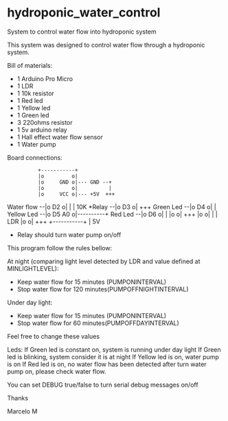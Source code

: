 # hydroponic_water_control
System to control water flow into hydroponic system

This system was designed to control water flow through a hydroponic system.

Bill of materials:
- 1 Arduino Pro Micro
- 1 LDR
- 1 10k resistor
- 1 Red led
- 1 Yellow led
- 1 Green led
- 3 220ohms resistor
- 1 5v arduino relay
- 1 Hall effect water flow sensor
- 1 Water pump

Board connections:



              +-----------+
              |o         o|
              |o     GND o|--- GND --+
              |o         o|          |
              |o     VCC o|--- +5V  +++
 Water flow --|o D2      o|         | | 10K 
     *Relay --|o D3      o|         +++
  Green Led --|o D4      o|          |
 Yellow Led --|o D5   A0 o|----------+
    Red Led --|o D6      o|          |
              |o         o|         +++
              |o         o|         | | LDR
              |o         o|         +++
              +-----------+          |
                                     5V
* Relay should turn water pump on/off

This program follow the rules bellow:

At night (comparing light level detected by LDR and value defined at MINLIGHTLEVEL):
- Keep water flow for 15 minutes (PUMPONINTERVAL)
- Stop water flow for 120 minutes(PUMPOFFNIGHTINTERVAL)

Under day light:
- Keep water flow for 15 minutes (PUMPONINTERVAL)
- Stop water flow for 60 minutes(PUMPOFFDAYINTERVAL)

Feel free to change these values

Leds:
If Green led is constant on, system is running under day light
If Green led is blinking, system consider it is at night
If Yellow led is on, water pump is on
If Red led is on, no water flow has been detected after turn water pump on, please check water flow.

You can set DEBUG true/false to turn serial debug messages on/off

Thanks

Marcelo M

